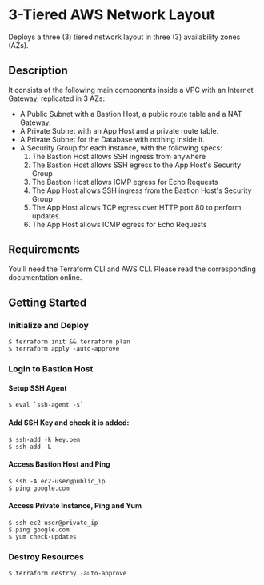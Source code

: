 # 3-Tiered AWS Network Layout

Deploys a three (3) tiered network layout in three (3) availability zones (AZs).

## Description

It consists of the following main components inside a VPC with an Internet Gateway, replicated in 3 AZs:
- A Public Subnet with a Bastion Host, a public route table and a NAT Gateway.
- A Private Subnet with an App Host and a private route table.
- A Private Subnet for the Database with nothing inside it.
- A Security Group for each instance, with the following specs:
    1. The Bastion Host allows SSH ingress from anywhere
    2. The Bastion Host allows SSH egress to the App Host's Security Group
    3. The Bastion Host allows ICMP egress for Echo Requests
    4. The App Host allows SSH ingress from the Bastion Host's Security Group
    5. The App Host allows TCP egress over HTTP port 80 to perform updates.
    6. The App Host allows ICMP egress for Echo Requests

## Requirements

You'll need the Terraform CLI and AWS CLI. Please read the corresponding documentation online.

## Getting Started

### Initialize and Deploy

```
$ terraform init && terraform plan
$ terraform apply -auto-approve
```

### Login to Bastion Host

#### Setup SSH Agent

```
$ eval `ssh-agent -s`
```

#### Add SSH Key and check it is added:

```
$ ssh-add -k key.pem
$ ssh-add -L
```

#### Access Bastion Host and Ping

```
$ ssh -A ec2-user@public_ip
$ ping google.com
```

#### Access Private Instance, Ping and Yum

```
$ ssh ec2-user@private_ip
$ ping google.com
$ yum check-updates
```

### Destroy Resources

```
$ terraform destroy -auto-approve
```
